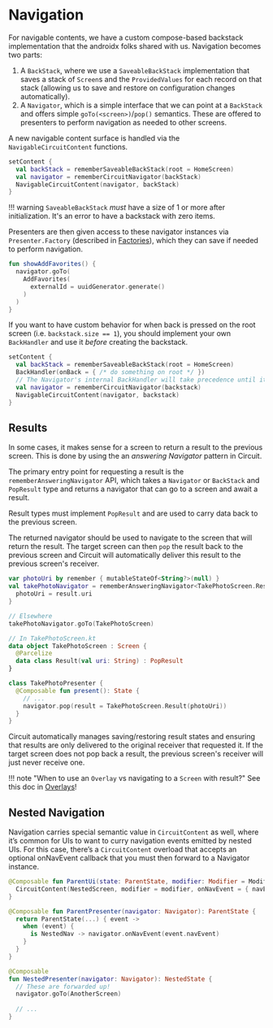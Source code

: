 Navigation
==========

For navigable contents, we have a custom compose-based backstack implementation that the androidx folks shared with us. Navigation becomes two parts:

1. A `BackStack`, where we use a `SaveableBackStack` implementation that saves a stack of `Screen`s and the `ProvidedValues` for each record on that stack (allowing us to save and restore on configuration changes automatically).
2. A `Navigator`, which is a simple interface that we can point at a `BackStack` and offers simple `goTo(<screen>)`/`pop()` semantics. These are offered to presenters to perform navigation as needed to other screens.

A new navigable content surface is handled via the `NavigableCircuitContent` functions.

```kotlin
setContent {
  val backStack = rememberSaveableBackStack(root = HomeScreen)
  val navigator = rememberCircuitNavigator(backStack)
  NavigableCircuitContent(navigator, backStack)
}
```

!!! warning
    `SaveableBackStack` _must_ have a size of 1 or more after initialization. It's an error to have a backstack with zero items.

Presenters are then given access to these navigator instances via `Presenter.Factory` (described in [Factories](https://slackhq.github.io/circuit/factories/)), which they can save if needed to perform navigation.

```kotlin
fun showAddFavorites() {
  navigator.goTo(
    AddFavorites(
      externalId = uuidGenerator.generate()
    )
  )
}
```

If you want to have custom behavior for when back is pressed on the root screen (i.e. `backstack.size == 1`), you should implement your own `BackHandler` and use it _before_ creating the backstack.

```kotlin
setContent {
  val backStack = rememberSaveableBackStack(root = HomeScreen)
  BackHandler(onBack = { /* do something on root */ })
  // The Navigator's internal BackHandler will take precedence until it is at the root screen.
  val navigator = rememberCircuitNavigator(backstack)
  NavigableCircuitContent(navigator, backstack)
}
```

## Results

In some cases, it makes sense for a screen to return a result to the previous screen. This is done by using the an _answering Navigator_ pattern in Circuit.

The primary entry point for requesting a result is the `rememberAnsweringNavigator` API, which takes a `Navigator` or `BackStack` and `PopResult` type and returns a navigator that can go to a screen and await a result.

Result types must implement `PopResult` and are used to carry data back to the previous screen.

The returned navigator should be used to navigate to the screen that will return the result. The target screen can then `pop` the result back to the previous screen and Circuit will automatically deliver this result to the previous screen's receiver.

```kotlin
var photoUri by remember { mutableStateOf<String?>(null) }
val takePhotoNavigator = rememberAnsweringNavigator<TakePhotoScreen.Result>(navigator) { result ->
  photoUri = result.uri
}

// Elsewhere
takePhotoNavigator.goTo(TakePhotoScreen)

// In TakePhotoScreen.kt
data object TakePhotoScreen : Screen {
  @Parcelize
  data class Result(val uri: String) : PopResult
}

class TakePhotoPresenter {
  @Composable fun present(): State {
    // ...
    navigator.pop(result = TakePhotoScreen.Result(photoUri))
  }
}
```

Circuit automatically manages saving/restoring result states and ensuring that results are only delivered to the original receiver that requested it. If the target screen does not pop back a result, the previous screen's receiver will just never receive one.

!!! note "When to use an `Overlay` vs navigating to a `Screen` with result?"
    See this doc in [Overlays](https://slackhq.github.io/circuit/overlays/overlays/#overlay-vs-popresult)!

## Nested Navigation

Navigation carries special semantic value in `CircuitContent` as well, where it’s common for UIs to want to curry navigation events emitted by nested UIs. For this case, there’s a `CircuitContent` overload that accepts an optional onNavEvent callback that you must then forward to a Navigator instance.

```kotlin
@Composable fun ParentUi(state: ParentState, modifier: Modifier = Modifier) {
  CircuitContent(NestedScreen, modifier = modifier, onNavEvent = { navEvent -> state.eventSink(NestedNav(navEvent)) })
}

@Composable fun ParentPresenter(navigator: Navigator): ParentState {
  return ParentState(...) { event ->
    when (event) {
      is NestedNav -> navigator.onNavEvent(event.navEvent)
    }
  }
}

@Composable 
fun NestedPresenter(navigator: Navigator): NestedState {
  // These are forwarded up!
  navigator.goTo(AnotherScreen)
  
  // ...
}
```
